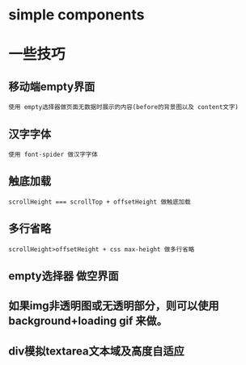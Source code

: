 # simple components

# 一些技巧
## 移动端empty界面
    使用 empty选择器做页面无数据时展示的内容(before的背景图以及 content文字)

## 汉字字体
    使用 font-spider 做汉字字体

## 触底加载
    scrollHeight === scrollTop + offsetHeight 做触底加载

## 多行省略
    scrollHeight>offsetHeight + css max-height 做多行省略

## empty选择器 做空界面

## 如果img非透明图或无透明部分，则可以使用 background+loading gif 来做。


## div模拟textarea文本域及高度自适应
